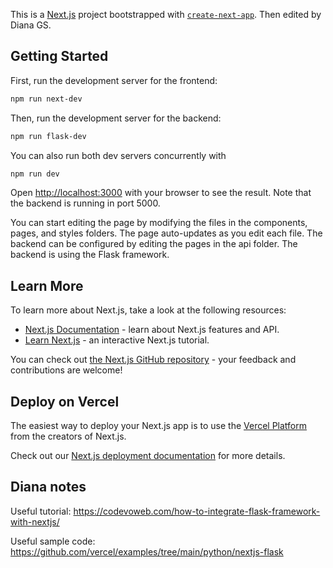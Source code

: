 This is a [Next.js](https://nextjs.org/) project bootstrapped with [`create-next-app`](https://github.com/vercel/next.js/tree/canary/packages/create-next-app). Then edited
by Diana GS.

## Getting Started

First, run the development server for the frontend:

```bash
npm run next-dev
```

Then, run the development server for the backend:

```bash
npm run flask-dev
```

You can also run both dev servers concurrently with 
```bash
npm run dev
```

Open [http://localhost:3000](http://localhost:3000) with your browser to see the result.
Note that the backend is running in port 5000.

You can start editing the page by modifying the files in the components, pages, and
styles folders. The page auto-updates as you edit each file.
The backend can be configured by editing the pages in the api folder. The backend is
using the Flask framework.

## Learn More

To learn more about Next.js, take a look at the following resources:

- [Next.js Documentation](https://nextjs.org/docs) - learn about Next.js features and API.
- [Learn Next.js](https://nextjs.org/learn) - an interactive Next.js tutorial.

You can check out [the Next.js GitHub repository](https://github.com/vercel/next.js/) - your feedback and contributions are welcome!

## Deploy on Vercel

The easiest way to deploy your Next.js app is to use the [Vercel Platform](https://vercel.com/new?utm_medium=default-template&filter=next.js&utm_source=create-next-app&utm_campaign=create-next-app-readme) from the creators of Next.js.

Check out our [Next.js deployment documentation](https://nextjs.org/docs/deployment) for more details.

## Diana notes

Useful tutorial:
https://codevoweb.com/how-to-integrate-flask-framework-with-nextjs/

Useful sample code:
https://github.com/vercel/examples/tree/main/python/nextjs-flask
